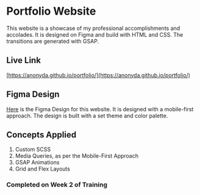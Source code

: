 # Portfolio Website

This website is a showcase of my professional accomplishments and accolades. It is designed on Figma and build with HTML and CSS. The transitions are generated with GSAP.

## Live Link

[https://anonyda.github.io/portfolio/](https://anonyda.github.io/portfolio/)


## Figma Design

[Here](https://www.figma.com/file/DC8Qsa618t1E5NmeS6ZBwr/Personal-Profile?node-id=0%3A1) is the Figma Design for this website. It is designed with a mobile-first approach. The design is built with a set theme and color palette.


## Concepts Applied
1. Custom SCSS
2. Media Queries, as per the Mobile-First Approach
3. GSAP Animations
4. Grid and Flex Layouts


### Completed on Week 2 of Training
